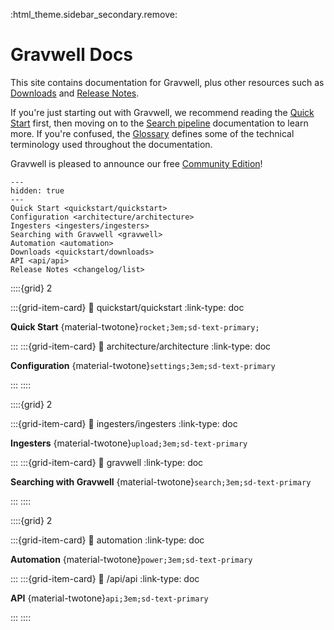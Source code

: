 :html_theme.sidebar_secondary.remove:

# Gravwell Docs

This site contains documentation for Gravwell, plus other resources such as [Downloads](quickstart/downloads) and [Release Notes](changelog/list).

If you're just starting out with Gravwell, we recommend reading the [Quick Start](quickstart/quickstart) first, then moving on to the [Search pipeline](search/search) documentation to learn more. If you're confused, the [Glossary](glossary/glossary) defines some of the technical terminology used throughout the documentation.

Gravwell is pleased to announce our free [Community Edition](https://www.gravwell.io/download)!

```{toctree}
---
hidden: true
---
Quick Start <quickstart/quickstart>
Configuration <architecture/architecture>
Ingesters <ingesters/ingesters>
Searching with Gravwell <gravwell>
Automation <automation>
Downloads <quickstart/downloads>
API <api/api>
Release Notes <changelog/list>
```

::::{grid} 2

:::{grid-item-card}
:link: quickstart/quickstart
:link-type: doc

**Quick Start**  {material-twotone}`rocket;3em;sd-text-primary;`

:::
:::{grid-item-card}
:link: architecture/architecture
:link-type: doc

**Configuration**  {material-twotone}`settings;3em;sd-text-primary`

:::
::::

::::{grid} 2

:::{grid-item-card}
:link: ingesters/ingesters
:link-type: doc

**Ingesters**  {material-twotone}`upload;3em;sd-text-primary`

:::
:::{grid-item-card}
:link: gravwell
:link-type: doc

**Searching with Gravwell**  {material-twotone}`search;3em;sd-text-primary`

:::
::::

::::{grid} 2

:::{grid-item-card}
:link: automation
:link-type: doc

**Automation**  {material-twotone}`power;3em;sd-text-primary`

:::
:::{grid-item-card}
:link: /api/api
:link-type: doc

**API**  {material-twotone}`api;3em;sd-text-primary`

:::
::::

<script>
var url=window.location.href;
if(url.includes(".md")) {
  var split = url.split(".md");
  window.location.href= split[0].replace(/#!(.*)/g, '$1.html') + split[1].replace(/_/g, '-').toLowerCase();
}
</script>
